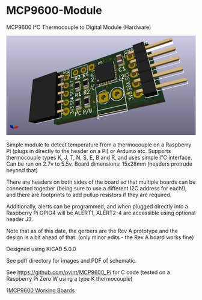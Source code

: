 # MCP9600-Module
MCP9600 I²C Thermocouple to Digital Module (Hardware)

![MCP9600 Board View](https://github.com/pvint/MCP9600-Module/blob/master/pdf/3d_top.png?raw=true)

Simple module to detect temperature from a thermocouple on a Raspberry Pi (plugs in directly to the header on a Pi) or Arduino etc.
Supports thermocouple types K, J, T, N, S, E, B and R, and uses simple I²C interface. Can be run on 2.7v to 5.5v.
Board dimensions: 15x28mm (headers protrude beyond that)

There are headers on both sides of the board so that multiple boards can be connected together (being sure to use a different I2C address for each!), and there are footprints to add pullup resistors if they are required. 

Additionally, alerts can be programmed, and when plugged directly into a Raspberry Pi GPIO4 will be ALERT1, ALERT2-4 are accessible using optional header J3.

Note that as of this date, the gerbers are the Rev A prototype and the design is a bit ahead of that. (only minor edits - the Rev A board works fine)

Designed using KiCAD 5.0.0

See pdf/ directory for images and PDF of schematic.

See https://github.com/pvint/MCP9600_Pi for C code (tested on a Raspberry Pi Zero W using a type K thermocouple)

1[MCP9600 Working Boards](https://github.com/pvint/MCP9600-Module/blob/master/pdf/ThermocoupleBoards.jpeg?raw=true)
